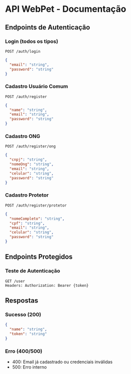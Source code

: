 # API WebPet - Documentação

## Endpoints de Autenticação

### Login (todos os tipos)

```
POST /auth/login
```

```json
{
  "email": "string",
  "password": "string"
}
```

### Cadastro Usuário Comum

```
POST /auth/register
```

```json
{
  "name": "string",
  "email": "string",
  "password": "string"
}
```

### Cadastro ONG

```
POST /auth/register/ong
```

```json
{
  "cnpj": "string",
  "nomeOng": "string",
  "email": "string",
  "celular": "string",
  "password": "string"
}
```

### Cadastro Protetor

```
POST /auth/register/protetor
```

```json
{
  "nomeCompleto": "string",
  "cpf": "string",
  "email": "string",
  "celular": "string",
  "password": "string"
}
```

## Endpoints Protegidos

### Teste de Autenticação

```
GET /user
Headers: Authorization: Bearer {token}
```

## Respostas

### Sucesso (200)

```json
{
  "name": "string",
  "token": "string"
}
```

### Erro (400/500)

- 400: Email já cadastrado ou credenciais inválidas
- 500: Erro interno
